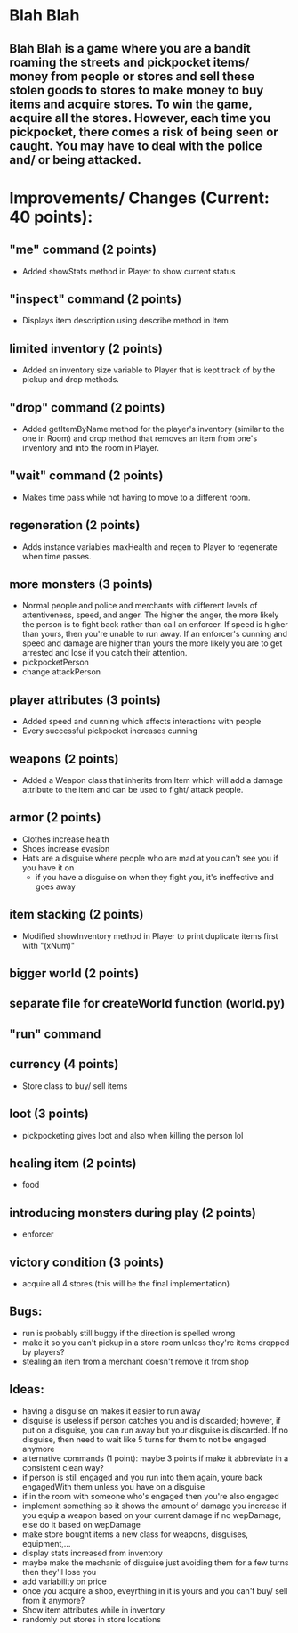 # Blah Blah
## Blah Blah is a game where you are a bandit roaming the streets and pickpocket items/ money from people or stores and sell these stolen goods to stores to make money to buy items and acquire stores. To win the game, acquire all the stores. However, each time you pickpocket, there comes a risk of being seen or caught. You may have to deal with the police and/ or being attacked. 

# Improvements/ Changes (Current: 40 points):
## "me" command (2 points)
- Added showStats method in Player to show current status
## "inspect" command (2 points)
- Displays item description using describe method in Item
## limited inventory (2 points)
- Added an inventory size variable to Player that is kept track of by the pickup and drop methods. 
## "drop" command (2 points)
- Added getItemByName method for the player's inventory (similar to the one in Room) and drop method that removes an item from one's inventory and into the room in Player.
## "wait" command (2 points)
- Makes time pass while not having to move to a different room.
## regeneration (2 points)
- Adds instance variables maxHealth and regen to Player to regenerate when time passes.
## more monsters (3 points)
- Normal people and police and merchants with different levels of attentiveness, speed, and anger. The higher the anger, the more likely the person is to fight back rather than call an enforcer. If speed is higher than yours, then you're unable to run away. If an enforcer's cunning and speed and damage are higher than yours the more likely you are to get arrested and lose if you catch their attention.
- pickpocketPerson
- change attackPerson
## player attributes (3 points)
- Added speed and cunning which affects interactions with people
- Every successful pickpocket increases cunning
## weapons (2 points)
- Added a Weapon class that inherits from Item which will add a damage attribute to the item and can be used to fight/ attack people.
## armor (2 points)
- Clothes increase health
- Shoes increase evasion
- Hats are a disguise where people who are mad at you can't see you if you have it on
    - if you have a disguise on when they fight you, it's ineffective and goes away
## item stacking (2 points)
- Modified showInventory method in Player to print duplicate items first with "(xNum)"
## bigger world (2 points)
## separate file for createWorld function (world.py)
## "run" command 
## currency (4 points)
- Store class to buy/ sell items
## loot (3 points)
- pickpocketing gives loot and also when killing the person lol
## healing item (2 points)
- food
## introducing monsters during play (2 points)
- enforcer
## victory condition (3 points)
- acquire all 4 stores (this will be the final implementation)

## Bugs:
- run is probably still buggy if the direction is spelled wrong
- make it so you can't pickup in a store room unless they're items dropped by players?
- stealing an item from a merchant doesn't remove it from shop

## Ideas:
- having a disguise on makes it easier to run away
- disguise is useless if person catches you and is discarded; however, if put on a disguise, you can run away but your disguise is discarded. If no disguise, then need to wait like 5 turns for them to not be engaged anymore
- alternative commands (1 point): maybe 3 points if make it abbreviate in a consistent clean way?
- if person is still engaged and you run into them again, youre back engagedWith them unless you have on a disguise
- if in the room with someone who's engaged then you're also engaged
- implement something so it shows the amount of damage you increase if you equip a weapon based on your current damage if no wepDamage, else do it based on wepDamage
- make store bought items a new class for weapons, disguises, equipment,...
- display stats increased from inventory 
- maybe make the mechanic of disguise just avoiding them for a few turns then they'll lose you
- add variability on price
- once you acquire a shop, eveyrthing in it is yours and you can't buy/ sell from it anymore?
- Show item attributes while in inventory 
- randomly put stores in store locations